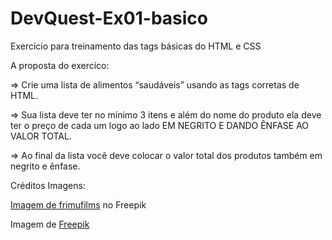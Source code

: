 # DevQuest-Ex01-basico
Exercício para treinamento das tags básicas do HTML e CSS

A proposta do exercíco:

=> Crie uma lista de alimentos “saudáveis” usando as tags corretas de HTML.

=> Sua lista deve ter no mínimo 3 itens e além do nome do produto ela deve ter o preço de cada um logo ao lado EM NEGRITO E DANDO ÊNFASE AO VALOR TOTAL.

=> Ao final da lista você deve colocar o valor total dos produtos também em negrito e ênfase.


Créditos Imagens:


<a href="https://br.freepik.com/vetores-gratis/quatro-icones-sobre-as-estacoes-do-ano_984312.htm">Imagem de frimufilms</a> no Freepik


Imagem de <a href="https://br.freepik.com/fotos-gratis/delicioso-arranjo-de-comida-plana-lay_21745254.htm#query=Alimentos%20sald%C3%A1veis&position=17&from_view=search&track=ais">Freepik</a>

